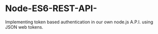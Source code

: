 # Node-ES6-REST-API-
Implementing token based authentication in our own node.js A.P.I. using JSON web tokens.
